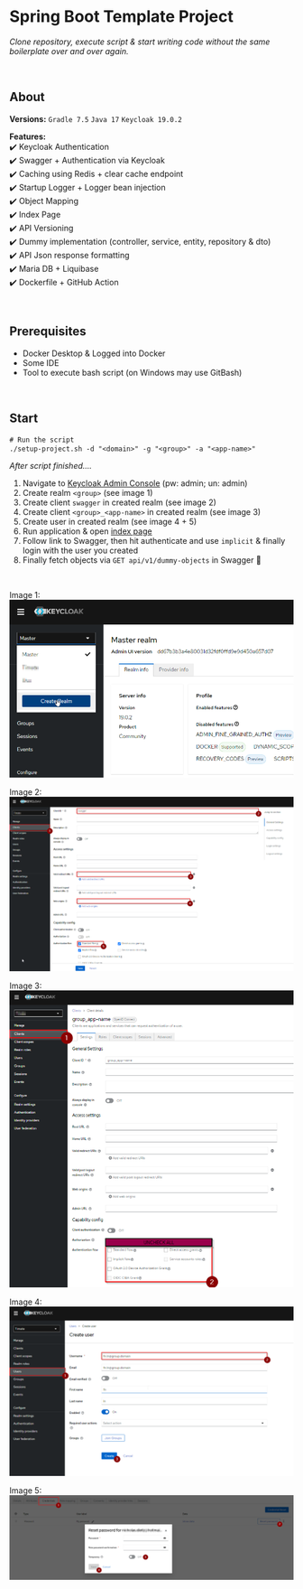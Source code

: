 # Spring Boot Template Project
*Clone repository, execute script & start writing code without the same boilerplate over and over again.*

<br/>

## About
**Versions:** `Gradle 7.5` `Java 17` `Keycloak 19.0.2`

**Features:** <br/>
:heavy_check_mark: Keycloak Authentication <br/>
:heavy_check_mark: Swagger + Authentication via Keycloak <br/>
:heavy_check_mark: Caching using Redis + clear cache endpoint <br/>
:heavy_check_mark: Startup Logger + Logger bean injection <br/>
:heavy_check_mark: Object Mapping <br/>
:heavy_check_mark: Index Page <br/>
:heavy_check_mark: API Versioning <br/>
:heavy_check_mark: Dummy implementation (controller, service, entity, repository & dto) <br/>
:heavy_check_mark: API Json response formatting <br/>
:heavy_check_mark: Maria DB + Liquibase <br/>
:heavy_check_mark: Dockerfile + GitHub Action <br/>

<br/>

## Prerequisites
- Docker Desktop & Logged into Docker
- Some IDE
- Tool to execute bash script (on Windows may use GitBash)

<br/>

## Start

````shell
# Run the script
./setup-project.sh -d "<domain>" -g "<group>" -a "<app-name>"
````

*After script finished....*

 1. Navigate to [Keycloak Admin Console](http://host.docker.internal:3000/admin/) (pw: admin; un: admin)
 2. Create realm ``<group>`` (see image 1)
 3. Create client ``swagger`` in created realm (see image 2)
 4. Create client ``<group>_<app-name>`` in created realm (see image 3)
 5. Create user in created realm (see image 4 + 5)
 6. Run application & open [index page](http://localhost:8080/)
 7. Follow link to Swagger, then hit authenticate and use ``implicit`` & finally login with the user you created
 8. Finally fetch objects via ``GET api/v1/dummy-objects`` in Swagger :tada:

<br/>

Image 1: <br/>
![](./docs/img/key-setup_create-realm.png)

Image 2: <br/>
![](./docs/img/keycloak-setup_create-swagger-client.png)

Image 3: <br/>
![](./docs/img/keycloak-setup_create-service-client.png)

Image 4: <br/>
![](./docs/img/keycloak-setup_create-user-1.png)

Image 5: <br/>
![](./docs/img/keycloak-setup_create-user-2.png)
